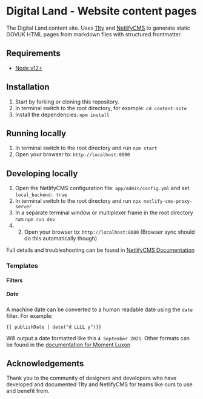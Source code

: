 # Digital Land - Website content pages

The Digital Land content site. Uses [11ty](https://11ty.dev) and [NetlifyCMS](https://netlifycms.org) to generate static GOVUK HTML pages from markdown files with structured frontmatter.

## Requirements

- [Node v12+](https://nodejs.org/)

## Installation

1. Start by forking or cloning this repository.
2. In terminal switch to the root directory, for example: `cd content-site`
3. Install the dependencies: `npm install`

## Running locally

1. In terminal switch to the root directory and run `npm start`
2. Open your browser to: `http://localhost:8080`

## Developing locally

1. Open the NetlifyCMS configuration file: `app/admin/config.yml` and set `local_backend: true`
2. In terminal switch to the root directory and run `npx netlify-cms-proxy-server`
3. In a separate terminal window or multiplexer frame in the root directory run `npm run dev`
4. 2. Open your browser to: `http://localhost:8080` (Browser sync should do this automatically though)

Full details and troubleshooting can be found in [NetlifyCMS Documentation](https://www.netlifycms.org/docs/beta-features/#working-with-a-local-git-repository)

### Templates

#### Filters

##### Date

A machine date can be converted to a human readable date using the `date` filter. For example:

```
{{ publishDate | date("d LLLL y")}}
```

Will output a date formatted like this `4 September 2021`. Other formats can be found in the [documentation for Moment Luxon](https://moment.github.io/luxon/#/formatting)

## Acknowledgements

Thank you to the community of designers and developers who have developed and documented 11ty and NetlifyCMS for teams like ours to use and benefit from.
